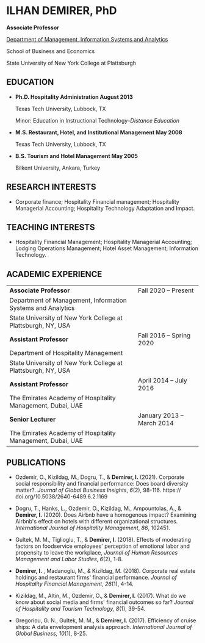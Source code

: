 # ILHAN DEMIRER, PhD

**Associate Professor**

[Department of Management, Information Systems and Analytics](https://www.plattsburgh.edu/academics/schools/business-economics/misa/index.html)

School of Business and Economics

State University of New York College at Plattsburgh

## EDUCATION

- **Ph.D. Hospitality Administration August 2013**

  Texas Tech University, Lubbock, TX

  Minor: Education in Instructional Technology–_Distance Education_

- **M.S. Restaurant, Hotel, and Institutional Management May 2008**

  Texas Tech University, Lubbock, TX

- **B.S. Tourism and Hotel Management May 2005**

  Bilkent University, Ankara, Turkey

## RESEARCH INTERESTS

- Corporate finance; Hospitality Financial management; Hospitality Managerial Accounting; Hospitality Technology Adaptation and Impact.

## TEACHING INTERESTS

- Hospitality Financial Management; Hospitality Managerial Accounting; Lodging Operations Management; Hotel Asset Management; Information Technology.

## ACADEMIC EXPERIENCE

|                                                              |                           |
| ------------------------------------------------------------ | ------------------------- |
| **Associate Professor**                                      | Fall 2020 – Present       |
| Department of Management, Information Systems and Analytics  |                           |
| State University of New York College at Plattsburgh, NY, USA |                           |
| **Assistant Professor**                                      | Fall 2016 – Spring 2020   |
| Department of Hospitality Management                         |                           |
| State University of New York College at Plattsburgh, NY, USA |                           |
| **Assistant Professor**                                      | April 2014 – July 2016    |
| The Emirates Academy of Hospitality Management, Dubai, UAE   |                           |
| **Senior Lecturer**                                          | January 2013 – March 2014 |
| The Emirates Academy of Hospitality Management, Dubai, UAE   |                           |

## PUBLICATIONS

- Ozdemir, O., Kizildag, M., Dogru, T., &amp; **Demirer, I.** (2021). Corporate social responsibility and financial performance: Does board diversity matter?. _Journal of Global Business Insights_, _6_(2), 98-116. https:// doi.org/10.5038/2640-6489.6.2.1169

- Dogru, T., Hanks, L., Ozdemir, O., Kizildag, M., Ampountolas, A., &amp; **Demirer, I.** (2020). Does Airbnb have a homogenous impact? Examining Airbnb&#39;s effect on hotels with different organizational structures. _International Journal of Hospitality Management_, _86_, 102451.

- Gultek, M. M., Tiglioglu, T., &amp; **Demirer, I.** (2018). Effects of moderating factors on foodservice employees&#39; perception of emotional labor and propensity to leave the workplace, _Journal of Human Resources Management and Labor Studies_, _6_(2), 1-8.

- **Demirer, I.** , Madanoglu, M., &amp; Kizildag, M. (2018). Corporate real estate holdings and restaurant firms&#39; financial performance. _Journal of Hospitality Financial Management, 26_(1), 4-14.

- Kizildag, M., Altin, M., Ozdemir, O., &amp; **Demirer, I.** (2017). What do we know about social media and firms&#39; financial outcomes so far? _Journal of Hospitality and Tourism Technology, 8_(1), 39-54.

- Gregoriou, G. N., Gultek, M. M., &amp; **Demirer, I.** (2017). Efficiency of cruise ships: A data envelopment analysis approach. _International Journal of Global Business, 10_(1), 8-25.
